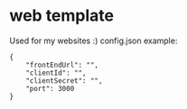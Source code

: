 # web template
Used for my websites :)
config.json example:
```
{
    "frontEndUrl": "",
	"clientId": "",
	"clientSecret": "",
	"port": 3000
}
```